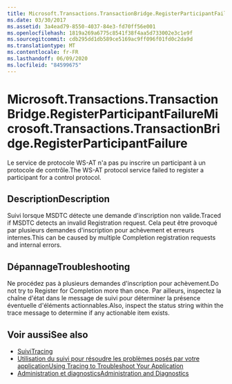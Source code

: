 ```yaml
---
title: Microsoft.Transactions.TransactionBridge.RegisterParticipantFailure
ms.date: 03/30/2017
ms.assetid: 3a4ead79-8550-4037-84e3-fd70ff56e001
ms.openlocfilehash: 1819a269a6775c8541f38f4aa5d733002e3c1e9f
ms.sourcegitcommit: cdb295dd1db589ce5169ac9ff096f01fd0c2da9d
ms.translationtype: MT
ms.contentlocale: fr-FR
ms.lasthandoff: 06/09/2020
ms.locfileid: "84599675"
---
```

# <a name="microsofttransactionstransactionbridgeregisterparticipantfailure"></a><span data-ttu-id="617d7-102">Microsoft.Transactions.TransactionBridge.RegisterParticipantFailure</span><span class="sxs-lookup"><span data-stu-id="617d7-102">Microsoft.Transactions.TransactionBridge.RegisterParticipantFailure</span></span>
<span data-ttu-id="617d7-103">Le service de protocole WS-AT n'a pas pu inscrire un participant à un protocole de contrôle.</span><span class="sxs-lookup"><span data-stu-id="617d7-103">The WS-AT protocol service failed to register a participant for a control protocol.</span></span>  
  
## <a name="description"></a><span data-ttu-id="617d7-104">Description</span><span class="sxs-lookup"><span data-stu-id="617d7-104">Description</span></span>  
 <span data-ttu-id="617d7-105">Suivi lorsque MSDTC détecte une demande d'inscription non valide.</span><span class="sxs-lookup"><span data-stu-id="617d7-105">Traced if MSDTC detects an invalid Registration request.</span></span> <span data-ttu-id="617d7-106">Cela peut être provoqué par plusieurs demandes d'inscription pour achèvement et erreurs internes.</span><span class="sxs-lookup"><span data-stu-id="617d7-106">This can be caused by  multiple Completion registration requests and internal errors.</span></span>  
  
## <a name="troubleshooting"></a><span data-ttu-id="617d7-107">Dépannage</span><span class="sxs-lookup"><span data-stu-id="617d7-107">Troubleshooting</span></span>  
 <span data-ttu-id="617d7-108">Ne procédez pas à plusieurs demandes d'inscription pour achèvement.</span><span class="sxs-lookup"><span data-stu-id="617d7-108">Do not try to Register for Completion more than once.</span></span>  <span data-ttu-id="617d7-109">Par ailleurs, inspectez la chaîne d'état dans le message de suivi pour déterminer la présence éventuelle d'éléments actionnables.</span><span class="sxs-lookup"><span data-stu-id="617d7-109">Also, inspect the status string within the trace message to determine if any actionable item exists.</span></span>  
  
## <a name="see-also"></a><span data-ttu-id="617d7-110">Voir aussi</span><span class="sxs-lookup"><span data-stu-id="617d7-110">See also</span></span>

- [<span data-ttu-id="617d7-111">Suivi</span><span class="sxs-lookup"><span data-stu-id="617d7-111">Tracing</span></span>](index.md)
- [<span data-ttu-id="617d7-112">Utilisation du suivi pour résoudre les problèmes posés par votre application</span><span class="sxs-lookup"><span data-stu-id="617d7-112">Using Tracing to Troubleshoot Your Application</span></span>](using-tracing-to-troubleshoot-your-application.md)
- [<span data-ttu-id="617d7-113">Administration et diagnostics</span><span class="sxs-lookup"><span data-stu-id="617d7-113">Administration and Diagnostics</span></span>](../index.md)
